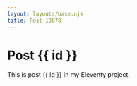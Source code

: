 ```yaml
---
layout: layouts/base.njk
title: Post 13678
---
```


# Post {{ id }}

This is post {{ id }} in my Eleventy project.
